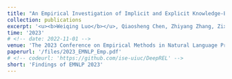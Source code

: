 ```yaml
---
title: "An Empirical Investigation of Implicit and Explicit Knowledge-Enhanced Methods for Ad Hoc Dataset Retrieval"
collection: publications
excerpt: '<u><b>Weiqing Luo</b></u>, Qiaosheng Chen, Zhiyang Zhang, Zixian Huang, Gong Cheng.' 
time: '2023'
# <!-- date: 2022-11-01 -->
venue: 'The 2023 Conference on Empirical Methods in Natural Language Processing, findings'
paperurl: '/files/2023_EMNLP_Emp.pdf'
# <!-- codeurl: 'https://github.com/ise-uiuc/DeepREL' -->
short: 'Findings of EMNLP 2023'
---
```



